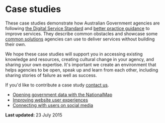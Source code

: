 <h1>Case studies</h1>
<p>These case studies demonstrate how Australian Government agencies are following <a href="/standard">the Digital Service Standard</a> and <a href="/design-guides">better practice guidance</a> to improve services. They describe common obstacles and showcase some <a href="/standard/common-government-solutions">common solutions</a> agencies can use to deliver services without building their own.</p>
<p>We hope these case studies will support you in accessing existing knowledge and resources, creating cultural change in your agency, and sharing your own expertise. It's important we create an environment that helps agencies to be open, speak up and learn from each other, including sharing stories of failure as well as success.</p>
<p>If you'd like to contribute a case study <a href="/feedback-design-guidance?url_from=case-studies"><u>contact us</u></a>.</p>
<ul><li><a href="/design-guides/guide/case-study-opening-government-data-nationalmap">Opening government data with the NationalMap</a></li>
<li><a href="/design-guides/guide/case-study-improving-website-user-experiences">Improving website user experiences</a></li>
<li><a href="/design-guides/guide/case-study-connecting-users-social-media">Connecting with users on social media</a></li>
</ul><p><strong>Last updated: </strong>23 July 2015</p>
